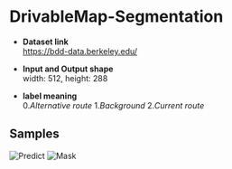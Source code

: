 # DrivableMap-Segmentation

* **Dataset link**  
https://bdd-data.berkeley.edu/


* **Input and Output shape**  
width: 512, height: 288


* **label meaning**  
0.*Alternative route* 1.*Background* 2.*Current route*

Samples
--------
![Predict](https://user-images.githubusercontent.com/52787702/76521440-31bd6300-64a8-11ea-8d41-e40598552d01.gif)
![Mask](https://user-images.githubusercontent.com/52787702/76521187-a643d200-64a7-11ea-891b-2702ace46524.gif)
